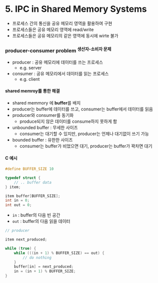 # 5. IPC in Shared Memory Systems

- 프로세스 간의 통신을 공유 메모리 영역을 활용하여 구현
- 프로세스들은 공유 메모리 영역에 read/write
- 프로세스들은 공유 메모리의 같은 영역에 동시에 wirte 불가

### producer-consumer problem <sup>생산자-소비자 문제</sup>

- producer : 공유 메모리에 데이터를 쓰는 프로세스
    - e.g. server
- consumer : 공유 메모리에서 데이터를 읽는 프로세스
    - e.g. client

#### shared memroy를 통한 해결

- shared memmory 에 **buffer**를 배치
- producer는 buffer에 데이터를 쓰고, consumer는 buffer에서 데이터를 읽음
- producer와 consumer를 동기화
    - produce되지 않은 데이터를 consume하지 못하게 함
- unbounded buffer : 무세한 사이즈
    - consumer는 대기할 수 있지만, producer는 언제나 대기없이 쓰기 가능
- bounded buffer : 유한한 사이즈
    - consumer는 buffer가 비었으면 대기, producer는 buffer가 꽉차면 대기

#### C 예시

```C
#define BUFFER_SIZE 10

typedef struct {
    // .. buffer data
} item;

item buffer[BUFFER_SIZE];
int in = 0;
int out = 0;
```

- `in` : buffer의 다음 빈 공간
- `out` : buffer의 다음 읽을 데이터

```C
// producer

item next_produced;

while (true) {
    while (((in + 1) % BUFFER_SIZE) == out) {
        // do nothing
    }
    buffer[in] = next_produced;
    in = (in + 1) % BUFFER_SIZE;
}
```


